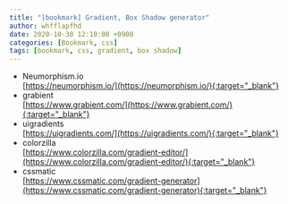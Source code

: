 ```yaml
---
title: "[bookmark] Gradient, Box Shadow generator"
author: whfflapfhd
date: 2020-10-30 12:10:00 +0900
categories: [Bookmark, css]
tags: [bookmark, css, gradient, box shadow]
---
```


- Neumorphism.io  
   [https://neumorphism.io/](https://neumorphism.io/){:target="_blank"}
- grabient  
    [https://www.grabient.com/](https://www.grabient.com/){:target="_blank"}
- uigradients  
    [https://uigradients.com/](https://uigradients.com/){:target="_blank"}
- colorzilla  
    [https://www.colorzilla.com/gradient-editor/](https://www.colorzilla.com/gradient-editor/){:target="_blank"}
- cssmatic  
    [https://www.cssmatic.com/gradient-generator](https://www.cssmatic.com/gradient-generator){:target="_blank"}

